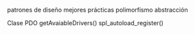 patrones de diseño
mejores prácticas
polimorfismo
abstracción

Clase PDO
getAvaiableDrivers()
spl_autoload_register()
